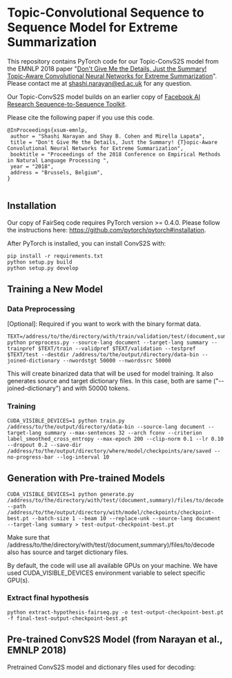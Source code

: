 # Topic-Convolutional Sequence to Sequence Model for Extreme Summarization

This repository contains PyTorch code for our Topic-ConvS2S model from the EMNLP 2018 paper "[Don't Give Me the Details, Just the Summary! Topic-Aware Convolutional Neural Networks for Extreme Summarization](https://arxiv.org/abs/1808.08745)". Please contact me at shashi.narayan@ed.ac.uk for any question.

Our Topic-ConvS2S model builds on an earlier copy of [Facebook AI Research Sequence-to-Sequence Toolkit](https://github.com/pytorch/fairseq). 

Please cite the following paper if you use this code.

```
@InProceedings{xsum-emnlp,
 author = "Shashi Narayan and Shay B. Cohen and Mirella Lapata",
 title = "Don't Give Me the Details, Just the Summary! {T}opic-Aware Convolutional Neural Networks for Extreme Summarization",
 booktitle = "Proceedings of the 2018 Conference on Empirical Methods in Natural Language Processing ",
 year = "2018",
 address = "Brussels, Belgium",
}
	
```

## Installation

Our copy of FairSeq code requires PyTorch version >= 0.4.0. Please follow the instructions here: https://github.com/pytorch/pytorch#installation.

After PyTorch is installed, you can install ConvS2S with:
```
pip install -r requirements.txt
python setup.py build
python setup.py develop
```

## Training a New Model

### Data Preprocessing

[Optional]: Required if you want to work with the binary format data.

```
TEXT=/address/to/the/directory/with/train/validation/test/(document,summary)/files
python preprocess.py --source-lang document --target-lang summary --trainpref $TEXT/train --validpref $TEXT/validation --testpref $TEXT/test --destdir /address/to/the/output/directory/data-bin --joined-dictionary --nwordstgt 50000 --nwordssrc 50000
```

This will create binarized data that will be used for model training. It also generates source and target dictionary files. In this case, both are same ("--joined-dictionary") and with 50000 tokens. 

### Training

```
CUDA_VISIBLE_DEVICES=1 python train.py /address/to/the/output/directory/data-bin --source-lang document --target-lang summary --max-sentences 32 --arch fconv --criterion label_smoothed_cross_entropy --max-epoch 200 --clip-norm 0.1 --lr 0.10 --dropout 0.2 --save-dir /address/to/the/output/directory/where/model/checkpoints/are/saved --no-progress-bar --log-interval 10
```

## Generation with Pre-trained Models

```
CUDA_VISIBLE_DEVICES=1 python generate.py /address/to/the/directory/with/test/(document,summary)/files/to/decode --path /address/to/the/output/directory/with/model/checkpoints/checkpoint-best.pt --batch-size 1 --beam 10 --replace-unk --source-lang document --target-lang summary > test-output-checkpoint-best.pt
```

Make sure that /address/to/the/directory/with/test/(document,summary)/files/to/decode also has source and target dictionary files.

By default, the code will use all available GPUs on your machine. We have used CUDA_VISIBLE_DEVICES environment variable to select specific GPU(s).

### Extract final hypothesis

```
python extract-hypothesis-fairseq.py -o test-output-checkpoint-best.pt -f final-test-output-checkpoint-best.pt
```

## Pre-trained ConvS2S Model (from Narayan et al., EMNLP 2018)

Pretrained ConvS2S model and dictionary files used for decoding:  